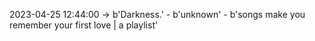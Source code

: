 2023-04-25 12:44:00 -> b'Darkness.' - b'unknown' - b'songs make you remember your first love | a playlist'
